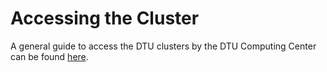 # Accessing the Cluster

A general guide to access the DTU clusters by the DTU Computing Center can be found [here](https://www.hpc.dtu.dk/?page_id=2501).
